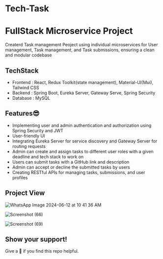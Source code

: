 
# Tech-Task
# FullStack Microservice Project
Createrd Task management Peoject using individual microservices for User management, Task management, and Task submissions, ensuring a clean and modular codebase
## TechStack
 - Frontend : React, Redux Toolkit(state management), Material-UI(Mui), Tailwind CSS
- Backend : Spring Boot, Eureka Server, Gateway Serve, Spring Security
- Database : MySQL

## Features😎
- Implementing user and admin authentication and authorization using Spring Security and JWT
- User-friendly UI
- Integrating Eureka Server for service discovery and Gateway Server for routing requests
- Admin can create and assign tasks to different user roles with a given deadline and tech stack to work on
- Users can submit tasks with a GitHub link and description
- Admin can accept or decline the submitted tasks by users
- Creating RESTful APIs for managing tasks, submissions, and user profiles

## Project View

![WhatsApp Image 2024-06-12 at 10 41 36 AM](https://github.com/hiprav/Tech-Task-/assets/137514388/894746df-5aa2-455a-853b-4da53cd69f8c)

![Screenshot (66)](https://github.com/hiprav/Tech-Task-/assets/137514388/b6892d53-36cb-4995-ada8-fa69a248b6fb)

![Screenshot (69)](https://github.com/hiprav/Tech-Task-/assets/137514388/9ab2a4ec-38f3-43b7-b600-251d3a56c27c)

## Show your support!

Give a 🌟 if you find this repo helpful.



